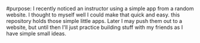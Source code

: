 #purpose:
I recently noticed an instructor using a simple app from a random website. I thought to myself well I could make that quick and easy.
this repository holds those simple little apps. Later I may push them out to a website, but until then I'll just practice building stuff with my friends as I have simple small ideas.
